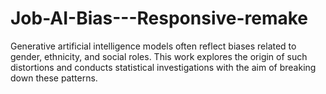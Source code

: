 # Job-AI-Bias---Responsive-remake
Generative artificial intelligence models often reflect biases related to gender, ethnicity, and social roles. This work explores the origin of such distortions and conducts statistical investigations with the aim of breaking down these patterns.
